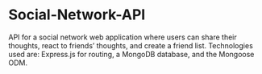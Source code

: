 # Social-Network-API
API for a social network web application where users can share their thoughts, react to friends’ thoughts, and create a friend list. Technologies used are: Express.js for routing, a MongoDB database, and the Mongoose ODM.
